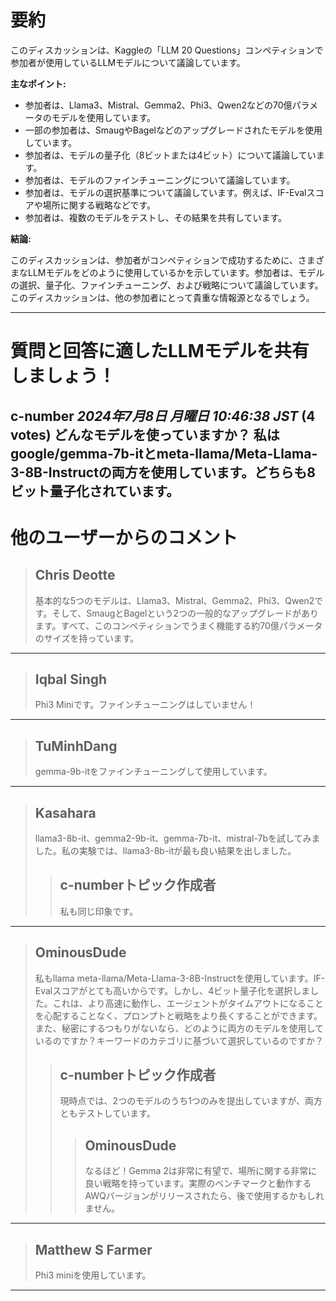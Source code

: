 # 要約 
このディスカッションは、Kaggleの「LLM 20 Questions」コンペティションで参加者が使用しているLLMモデルについて議論しています。

**主なポイント:**

* 参加者は、Llama3、Mistral、Gemma2、Phi3、Qwen2などの70億パラメータのモデルを使用しています。
* 一部の参加者は、SmaugやBagelなどのアップグレードされたモデルを使用しています。
* 参加者は、モデルの量子化（8ビットまたは4ビット）について議論しています。
* 参加者は、モデルのファインチューニングについて議論しています。
* 参加者は、モデルの選択基準について議論しています。例えば、IF-Evalスコアや場所に関する戦略などです。
* 参加者は、複数のモデルをテストし、その結果を共有しています。

**結論:**

このディスカッションは、参加者がコンペティションで成功するために、さまざまなLLMモデルをどのように使用しているかを示しています。参加者は、モデルの選択、量子化、ファインチューニング、および戦略について議論しています。このディスカッションは、他の参加者にとって貴重な情報源となるでしょう。


---
# 質問と回答に適したLLMモデルを共有しましょう！
**c-number** *2024年7月8日 月曜日 10:46:38 JST* (4 votes)
どんなモデルを使っていますか？
私はgoogle/gemma-7b-itとmeta-llama/Meta-Llama-3-8B-Instructの両方を使用しています。どちらも8ビット量子化されています。
---
# 他のユーザーからのコメント
> ## Chris Deotte
> 
> 基本的な5つのモデルは、Llama3、Mistral、Gemma2、Phi3、Qwen2です。そして、SmaugとBagelという2つの一般的なアップグレードがあります。すべて、このコンペティションでうまく機能する約70億パラメータのサイズを持っています。
> 
> 
> 
---
> ## Iqbal Singh
> 
> Phi3 Miniです。ファインチューニングはしていません！
> 
> 
> 
---
> ## TuMinhDang
> 
> gemma-9b-itをファインチューニングして使用しています。
> 
> 
> 
---
> ## Kasahara
> 
> llama3-8b-it、gemma2-9b-it、gemma-7b-it、mistral-7bを試してみました。私の実験では、llama3-8b-itが最も良い結果を出しました。
> 
> 
> 
> > ## c-numberトピック作成者
> > 
> > 私も同じ印象です。
> > 
> > 
> > 
---
> ## OminousDude
> 
> 私もllama meta-llama/Meta-Llama-3-8B-Instructを使用しています。IF-Evalスコアがとても高いからです。しかし、4ビット量子化を選択しました。これは、より高速に動作し、エージェントがタイムアウトになることを心配することなく、プロンプトと戦略をより長くすることができます。また、秘密にするつもりがないなら、どのように両方のモデルを使用しているのですか？キーワードのカテゴリに基づいて選択しているのですか？
> 
> 
> 
> > ## c-numberトピック作成者
> > 
> > 現時点では、2つのモデルのうち1つのみを提出していますが、両方ともテストしています。
> > 
> > 
> > 
> > > ## OminousDude
> > > 
> > > なるほど！Gemma 2は非常に有望で、場所に関する非常に良い戦略を持っています。実際のベンチマークと動作するAWQバージョンがリリースされたら、後で使用するかもしれません。
> > > 
> > > 
> > > 
---
> ## Matthew S Farmer
> 
> Phi3 miniを使用しています。
> 
> 
> 
---

